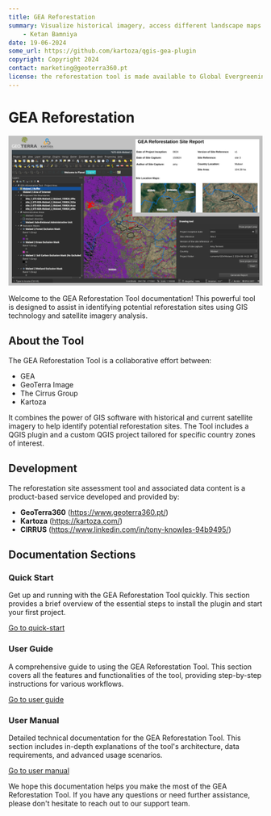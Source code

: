 ```yaml
---
title: GEA Reforestation
summary: Visualize historical imagery, access different landscape maps and generate reports for potential afforestation sites.
    - Ketan Bamniya
date: 19-06-2024
some_url: https://github.com/kartoza/qgis-gea-plugin
copyright: Copyright 2024
contact: marketing@geoterra360.pt
license: the reforestation tool is made available to Global Evergreening Global Alliance (GEA) under a non-exclusive, sub-licensable, perpetual, irrevocable, royalty-free licence. This which allows GEA to use and replicate the QGIS plugin and tool for the appointed project areas in Kenya, Uganda, and Malawi; and any other carbon offset future project areas managed, operated, and undertaken by GEA. The reforestation tool concept, functionality, and operations, as well as the physical QGIS plugin are covered, considered, and always remain the Intellectual Property of GT360.
---
```


# GEA Reforestation

![Gea reforestation](./img/gea-home-1.png)

Welcome to the GEA Reforestation Tool documentation! This powerful tool is designed to assist in identifying potential reforestation sites using GIS technology and satellite imagery analysis.

## About the Tool

The GEA Reforestation Tool is a collaborative effort between:

- GEA
- GeoTerra Image
- The Cirrus Group
- Kartoza

It combines the power of GIS software with historical and current satellite imagery to help identify potential reforestation sites. The Tool includes a QGIS plugin and a custom QGIS project tailored for specific country zones of interest.

## Development

The reforestation site assessment tool and associated data content is a product-based service developed and provided by:

- **GeoTerra360** (https://www.geoterra360.pt/)
- **Kartoza** (https://kartoza.com/)
- **CIRRUS** (https://www.linkedin.com/in/tony-knowles-94b9495/)

## Documentation Sections

### Quick Start

Get up and running with the GEA Reforestation Tool quickly. This section provides a brief overview of the essential steps to install the plugin and start your first project.

[Go to quick-start](./user/quickstart/index.md)

### User Guide

A comprehensive guide to using the GEA Reforestation Tool. This section covers all the features and functionalities of the tool, providing step-by-step instructions for various workflows.

[Go to user guide](./user/guide/index.md)

### User Manual

Detailed technical documentation for the GEA Reforestation Tool. This section includes in-depth explanations of the tool's architecture, data requirements, and advanced usage scenarios.

[Go to user manual](./user/manual/index.md)

We hope this documentation helps you make the most of the GEA Reforestation Tool. If you have any questions or need further assistance, please don't hesitate to reach out to our support team.
